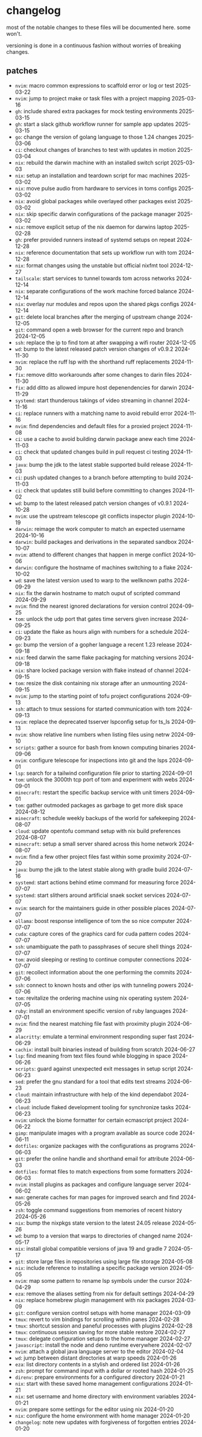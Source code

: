 # changelog

most of the notable changes to these files will be documented here. some won't.

versioning is done in a continuous fashion without worries of breaking changes.

## patches

- `nvim`: macro common expressions to scaffold error or log or test 2025-03-22
- `nvim`: jump to project make or task files with a project mapping 2025-03-16
- `gh`: include shared extra packages for mock testing environments 2025-03-15
- `gh`: start a slack github workflow runner for sample app updates 2025-03-15
- `go`: change the version of golang language to those 1.24 changes 2025-03-06
- `ci`: checkout changes of branches to test with updates in motion 2025-03-04
- `nix`: rebuild the darwin machine with an installed switch script 2025-03-03
- `nix`: setup an installation and teardown script for mac machines 2025-03-02
- `nix`: move pulse audio from hardware to services in toms configs 2025-03-02
- `nix`: avoid global packages while overlayed other packages exist 2025-03-02
- `nix`: skip specific darwin configurations of the package manager 2025-03-02
- `nix`: remove explicit setup of the nix daemon for darwins laptop 2025-02-28
- `gh`: prefer provided runners instead of systemd setups on repeat 2024-12-28
- `nix`: reference documentation that sets up workflow run with tom 2024-12-28
- `nix`: format changes using the unstable but official nixfmt tool 2024-12-27
- `tailscale`: start services to tunnel towards tom across networks 2024-12-14
- `nix`: separate configurations of the work machine forced balance 2024-12-14
- `nix`: overlay nur modules and repos upon the shared pkgs configs 2024-12-14
- `git`: delete local branches after the merging of upstream change 2024-12-05
- `git`: command open a web browser for the current repo and branch 2024-12-05
- `ssh`: replace the ip to find tom at after swapping a wifi router 2024-12-05
- `wd`: bump to the latest released patch version changes of v0.9.2 2024-11-30
- `nvim`: replace the ruff lsp with the shorthand ruff replacements 2024-11-30
- `fix`: remove ditto workarounds after some changes to darin files 2024-11-30
- `fix`: add ditto as allowed impure host depenendencies for darwin 2024-11-29
- `systemd`: start thunderous takings of video streaming in channel 2024-11-16
- `ci`: replace runners with a matching name to avoid rebuild error 2024-11-16
- `nvim`: find dependencies and default files for a proxied project 2024-11-08
- `ci`: use a cache to avoid building darwin package anew each time 2024-11-03
- `ci`: check that updated changes build in pull request ci testing 2024-11-03
- `java`: bump the jdk to the latest stable supported build release 2024-11-03
- `ci`: push updated changes to a branch before attempting to build 2024-11-03
- `ci`: check that updates still build before committing to changes 2024-11-02
- `wd`: bump to the latest released patch version changes of v0.9.1 2024-10-28
- `nvim`: use the upstream telescope git conflicts inspector plugin 2024-10-19
- `darwin`: reimage the work computer to match an expected username 2024-10-16
- `darwin`: build packages and derivations in the separated sandbox 2024-10-07
- `nvim`: attend to different changes that happen in merge conflict 2024-10-06
- `darwin`: configure the hostname of machines switching to a flake 2024-10-02
- `wd`: save the latest version used to warp to the wellknown paths 2024-09-29
- `nix`: fix the darwin hostname to match ouput of scripted command 2024-09-29
- `nvim`: find the nearest ignored declarations for version control 2024-09-25
- `tom`: unlock the udp port that gates time servers given increase 2024-09-25
- `ci`: update the flake as hours align with numbers for a schedule 2024-09-23
- `go`: bump the version of a gopher language a recent 1.23 release 2024-09-18
- `nix`: feed darwin the same flake packaging for matching versions 2024-09-18
- `nix`: share locked package version with flake instead of channel 2024-09-15
- `tom`: resize the disk containing nix storage after an unmounting 2024-09-15
- `nvim`: jump to the starting point of tofu project configurations 2024-09-13
- `ssh`: attach to tmux sessions for started communication with tom 2024-09-13
- `nvim`: replace the deprecated tsserver lspconfig setup for ts_ls 2024-09-13
- `nvim`: show relative line numbers when listing files using netrw 2024-09-10
- `scripts`: gather a source for bash from known computing binaries 2024-09-06
- `nvim`: configure telescope for inspections into git and the lsps 2024-09-01
- `lsp`: search for a tailwind configuration file prior to starting 2024-09-01
- `tom`: unlock the 3000th tcp port of tom and experiment with webs 2024-09-01
- `minecraft`: restart the specific backup service with unit timers 2024-09-01
- `tom`: gather outmoded packages as garbage to get more disk space 2024-08-12
- `minecraft`: schedule weekly backups of the world for safekeeping 2024-08-07
- `cloud`: update opentofu command setup with nix build preferences 2024-08-07
- `minecraft`: setup a small server shared across this home network 2024-08-07
- `nvim`: find a few other project files fast within some proximity 2024-07-20
- `java`: bump the jdk to the latest stable along with gradle build 2024-07-16
- `systemd`: start actions behind etime command for measuring force 2024-07-07
- `systemd`: start slithers around artificial snaek socket services 2024-07-07
- `nvim`: search for the maintainers guide in other possible places 2024-07-07
- `ollama`: boost response intelligence of tom the so nice computer 2024-07-07
- `cuda`: capture cores of the graphics card for cuda pattern codes 2024-07-07
- `ssh`: unambiguate the path to passphrases of secure shell things 2024-07-07
- `tom`: avoid sleeping or resting to continue computer connections 2024-07-07
- `git`: recollect information about the one performing the commits 2024-07-06
- `ssh`: connect to known hosts and other ips with tunneling powers 2024-07-06
- `tom`: revitalize the ordering machine using nix operating system 2024-07-05
- `ruby`: install an environment specific version of ruby languages 2024-07-01
- `nvim`: find the nearest matching file fast with proximity plugin 2024-06-29
- `alacritty`: emulate a terminal environment responding super fast 2024-06-29
- `cachix`: install built binaries instead of building from scratch 2024-06-27
- `lsp`: find meaning from text files found while blogging in space 2024-06-26
- `scripts`: guard against unexpected exit messages in setup script 2024-06-23
- `sed`: prefer the gnu standard for a tool that edits text streams 2024-06-23
- `cloud`: maintain infrastructure with help of the kind dependabot 2024-06-23
- `cloud`: include flaked development tooling for synchronize tasks 2024-06-23
- `nvim`: unlock the biome formatter for certain ecmascript project 2024-06-22
- `gimp`: manipulate images with a program available as source code 2024-06-11
- `dotfiles`: organize packages with the configurations as programs 2024-06-03
- `git`: prefer the online handle and shorthand email for attribute 2024-06-03
- `dotfiles`: format files to match expections from some formatters 2024-06-03
- `nvim`: install plugins as packages and configure language server 2024-06-02
- `man`: generate caches for man pages for improved search and find 2024-05-26
- `zsh`: toggle command suggestions from memories of recent history 2024-05-26
- `nix`: bump the nixpkgs state version to the latest 24.05 release 2024-05-26
- `wd`: bump to a version that warps to directories of changed name 2024-05-17
- `nix`: install global compatible versions of java 19 and gradle 7 2024-05-17
- `git`: store large files in repositories using large file storage 2024-05-08
- `nix`: include reference to installing a specific package version 2024-05-05
- `nvim`: map some pattern to rename lsp symbols under the cursor 2024-04-29
- `eza`: remove the aliases setting from nix for default settings 2024-04-29
- `nix`: replace homebrew plugin management with nix packages 2024-03-09
- `git`: configure version control setups with home manager 2024-03-09
- `tmux`: revert to vim bindings for scrolling within panes 2024-02-28
- `tmux`: shortcut session and paneful processes with plugins 2024-02-28
- `tmux`: continuous session saving for more stable restore 2024-02-27
- `tmux`: delegate configuration setups to the home manager 2024-02-27
- `javascript`: install the node and deno runtime everywhere 2024-02-07
- `nvim`: attach a global java language server to the editor 2024-02-04
- `wd`: jump between distant directories at warp speeds 2024-01-26
- `eza`: list directory contents in a stylish and ordered list 2024-01-26
- `zsh`: prompt for command input with a dollar or rooted hash 2024-01-25
- `direnv`: prepare environments for a configured directory 2024-01-21
- `nix`: start with these saved home management configurations 2024-01-21
- `nix`: set username and home directory with environment variables 2024-01-21
- `nvim`: prepare some settings for the editor using nix 2024-01-20
- `nix`: configure the home environment with home manager 2024-01-20
- `changelog`: note new updates with forgiveness of forgotten entries 2024-01-20
